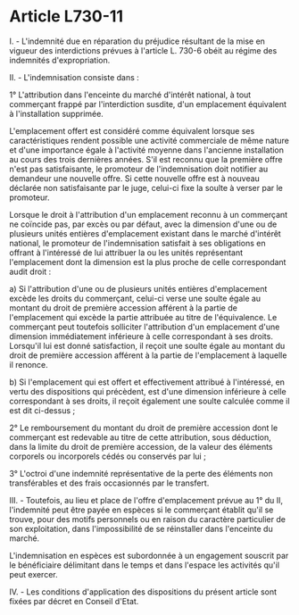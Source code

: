 # Article L730-11

I. - L'indemnité due en réparation du préjudice résultant de la mise en vigueur des interdictions prévues à l'article L. 730-6 obéit au régime des indemnités d'expropriation.

II. - L'indemnisation consiste dans :

1° L'attribution dans l'enceinte du marché d'intérêt national, à tout commerçant frappé par l'interdiction susdite, d'un emplacement équivalent à l'installation supprimée.

L'emplacement offert est considéré comme équivalent lorsque ses caractéristiques rendent possible une activité commerciale de même nature et d'une importance égale à l'activité moyenne dans l'ancienne installation au cours des trois dernières années. S'il est reconnu que la première offre n'est pas satisfaisante, le promoteur de l'indemnisation doit notifier au demandeur une nouvelle offre. Si cette nouvelle offre est à nouveau déclarée non satisfaisante par le juge, celui-ci fixe la soulte à verser par le promoteur.

Lorsque le droit à l'attribution d'un emplacement reconnu à un commerçant ne coïncide pas, par excès ou par défaut, avec la dimension d'une ou de plusieurs unités entières d'emplacement existant dans le marché d'intérêt national, le promoteur de l'indemnisation satisfait à ses obligations en offrant à l'intéressé de lui attribuer la ou les unités représentant l'emplacement dont la dimension est la plus proche de celle correspondant audit droit :

a) Si l'attribution d'une ou de plusieurs unités entières d'emplacement excède les droits du commerçant, celui-ci verse une soulte égale au montant du droit de première accession afférent à la partie de l'emplacement qui excède la partie attribuée au titre de l'équivalence. Le commerçant peut toutefois solliciter l'attribution d'un emplacement d'une dimension immédiatement inférieure à celle correspondant à ses droits. Lorsqu'il lui est donné satisfaction, il reçoit une soulte égale au montant du droit de première accession afférent à la partie de l'emplacement à laquelle il renonce.

b) Si l'emplacement qui est offert et effectivement attribué à l'intéressé, en vertu des dispositions qui précèdent, est d'une dimension inférieure à celle correspondant à ses droits, il reçoit également une soulte calculée comme il est dit ci-dessus ;

2° Le remboursement du montant du droit de première accession dont le commerçant est redevable au titre de cette attribution, sous déduction, dans la limite du droit de première accession, de la valeur des éléments corporels ou incorporels cédés ou conservés par lui ;

3° L'octroi d'une indemnité représentative de la perte des éléments non transférables et des frais occasionnés par le transfert.

III. - Toutefois, au lieu et place de l'offre d'emplacement prévue au 1° du II, l'indemnité peut être payée en espèces si le commerçant établit qu'il se trouve, pour des motifs personnels ou en raison du caractère particulier de son exploitation, dans l'impossibilité de se réinstaller dans l'enceinte du marché.

L'indemnisation en espèces est subordonnée à un engagement souscrit par le bénéficiaire délimitant dans le temps et dans l'espace les activités qu'il peut exercer.

IV. - Les conditions d'application des dispositions du présent article sont fixées par décret en Conseil d'Etat.
